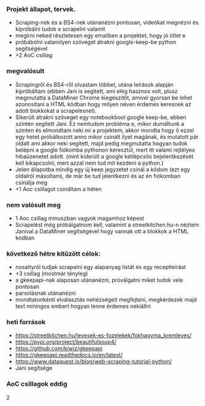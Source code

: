 ### Projekt állapot, tervek.
- Scraping-nek és a BS4-nek utánanézni pontosan, videókat megnézni és kipróbálni tudok e scrapelni valamit
- megírni neked részletesen egy emailben a projektet, hogy jó ötlet e
- próbábólni valamilyen szöveget átrakni google-keep-be python segítségével
- +2 AoC csillag

### megvalósult
- Scrapingről és BS4-ről olvastam többet, utána leírások alapján kipróbáltam (ebben Jani is segített, ami elég hasznos volt, plusz megmutatta a DataMiner Chrome kiegészítőt, amivel gyorsan be lehet azonosítani a HTML kódban hogy milyen néven érdemes keresnek az adott blokkokat a scrapelesnel).
- Sikerült átrakni szöveget egy notebookbool google keep-be, ebben szintén segített Jani. Ez nemtudom probléma e, mikor dumáltunk a szinten és elmondtam neki mi a projektem, akkor mondta hogy ő ezzel egy hetet próbálkozott anno mikor csinált ilyet magának, és mutatott pár oldalt ami akkor neki segített, majd pedig megmutatta hogyan tudok belépni a google fiókomba pythonon keresztül, mert itt valami rejtélyes hibaüzenetet adott. (mint kiderült a google kétlépcsős bejelentkezését kell kikapcsolni, mert azzal nem tud mit kezdeni a python.)
- Jelen állapotba mindig egy új keep jegyzetet csinál a kódom (ezt egy oldalról másoltam), de már be tud jelentkezni és az én fiókomban csinálja meg
- +1 Aoc csillagot csináltam a héten

### nem valósult meg
- 1 Aoc csillag minuszban vagyok magamhoz képest
- Scrapelést még próbálgatnom kell, valamint a streetkitchen.hu-n néztem Janival a DataMiner segítségével hogy vannak ott a blokkok a HTML kódban


### következő hétre kitűzött célok:
- nosaltyról tudjak scrapelni egy alapanyag listát és egy receptleírást
- +3 csillag (mostmár tényleg)
- a gkeepapi-nak alaposan utánanézni, próválgatni miket tudok vele pontosan
- parsolásnak utánanézni
- mondtatonkénti elválasztás nehézségeit megfejteni, megkérdezek majd text miningos embert hogyan lenne érdemes nekiállni

### heti források
- https://streetkitchen.hu/levesek-es-fozelekek/fokhagyma_kremleves/
- https://pypi.org/project/beautifulsoup4/
- https://github.com/kiwiz/gkeepapi
- https://gkeepapi.readthedocs.io/en/latest/
- https://www.dataquest.io/blog/web-scraping-tutorial-python/
- Jani segítsége

### AoC csillagok eddig
2

